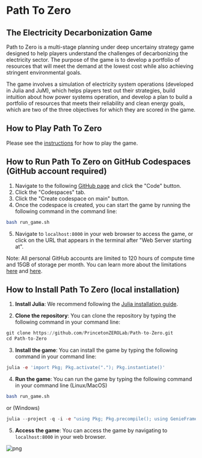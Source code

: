 # Path To Zero
## The Electricity Decarbonization Game

Path to Zero is a multi-stage planning under deep uncertainy strategy game designed to help players understand the challenges of decarbonizing the electricity sector. The purpose of the game is to develop a portfolio of resources that will meet the demand at the lowest cost while also achieving stringent environmental goals. 

The game involves a simulation of electricity system operations (developed in Julia and JuM), which helps players test out their strategies, build intuition about how power systems operation, and develop a plan to build a portfolio of resources that meets their reliability and clean energy goals, which are two of the three objectives for which they are scored in the game.

## How to Play Path To Zero
Please see the [instructions](https://princetonzerolab.github.io/Path-to-Zero/stable/instructions/) for how to play the game.

## How to Run Path To Zero on GitHub Codespaces (GitHub account required)
1. Navigate to the following [GitHub page](https://github.com/PrincetonZEROLab/Path-to-Zero) and click the "Code" button.
2. Click the "Codespaces" tab.
3. Click the "Create codespace on main" button.
4. Once the codespace is created, you can start the game by running the following command in the command line:
```bash
bash run_game.sh
```
5. Navigate to `localhost:8000` in your web browser to access the game, or click on the URL that appears in the terminal after "Web Server starting at".

Note: All personal GitHub accounts are limited to 120 hours of compute time and 15GB of storage per month. You can learn more about the limitations [here](https://docs.github.com/en/billing/managing-billing-for-github-codespaces/about-billing-for-github-codespaces) and [here](https://docs.github.com/en/codespaces/overview).

## How to Install Path To Zero (local installation)
1. **Install Julia**: We recommend following the [Julia installation guide](https://julialang.org/downloads/).

2. **Clone the repository**: You can clone the repository by typing the following command in your command line:
```julia
git clone https://github.com/PrincetonZEROLab/Path-to-Zero.git
cd Path-to-Zero
```

3. **Install the game**: You can install the game by typing the following command in your command line:
```julia
julia -e 'import Pkg; Pkg.activate("."); Pkg.instantiate()'
```

4. **Run the game**: You can run the game by typing the following command in your command line (Linux/MacOS)
```bash
bash run_game.sh
```
or (Windows)
```julia
julia --project -q -i -e "using Pkg; Pkg.precompile(); using GenieFramework; Genie.loadapp(); up();" 
```

5. **Access the game**: You can access the game by navigating to `localhost:8000` in your web browser.

![png](./docs/assets/EDG_board.svg)
